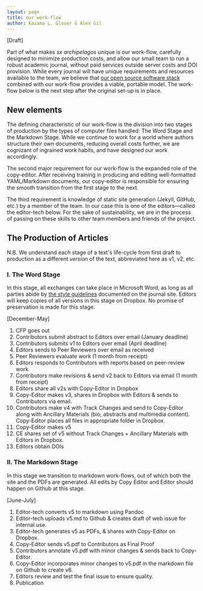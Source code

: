 ```yaml
---
layout: page
title: our work-flow
author: Kaiama L. Glover & Alex Gil
---
```


[Draft]

Part of what makes *sx archipelagos* unique is our work-flow, carefully designed to minimize production costs, and allow our small team to run a robust academic journal, without paid services outside server costs and DOI provision. While every journal will have unique requirements and resources available to the team, we believe that [our open source software stack](https://github.com/sx-archipelagos/sxa) combined with our work-flow provides a viable, portable model. The work-flow below is the next step after the original set-up is in place.

## New elements

The defining characteristic of our work-flow is the division into two stages of production by the types of computer files handled: The Word Stage and the Markdown Stage. While we continue to work for a world where authors structure their own documents, reducing overall costs further, we are cognizant of ingrained work habits, and have designed our work accordingly. 

The second major requirement for our work-flow is the expanded role of the copy-editor. After receiving training in producing and editing well-formatted YAML/Markdown documents, our copy-editor is responsible for ensuring the smooth transition from the first stage to the next. 

The third requirement is knowledge of static site generation (Jekyll, GitHub, etc.) by a member of the team. In our case this is one of the editors—called the editor-tech below. For the sake of sustainability, we are in the process of passing on these skills to other team members and friends of the project.


## The Production of Articles

N.B. We understand each stage of a text's life-cycle from first draft to production as a different *version* of the text, abbreviated here as v1, v2, etc.

### I. The Word Stage

In this stage, all exchanges can take place in Microsoft Word, as long as all parties abide by [the style guidelines](http://smallaxe.net/sxarchipelagos/submission-guidelines.html#documents) documented on the journal site. Editors will keep copies of all versions in this stage on Dropbox. No promise of preservation is made for this stage.

[December-May]

1. CFP goes out
14. Contributors submit abstract to Editors over email (January deadline)      
2. Contributors submits v1 to Editors over email (April deadline)
3. Editors sends to Peer Reviewers over email as received
4. Peer Reviewers evaluate work (1 month from receipt)
4. Editors responds to Contributors with reports based on peer-review work
6. Contributors make revisions & send v2 back to Editors via email (1 month from receipt) 
7. Editors share all v2s with Copy-Editor in Dropbox
8. Copy-Editor makes v3, shares in Dropbox with Editors & sends to Contributors via email.   
10. Contributors make v4 with Track Changes and send to Copy-Editor along with Ancillary Materials (bio, abstracts and multimedia content). Copy-Editor places all files in appropriate folder in Dropbox.
11. Copy-Editor makes v5
12. CE shares set of v5 without Track Changes + Ancillary Materials with Editors in Dropbox.
13. Editors obtain DOIs

### II. The Markdown Stage

In this stage we transition to markdown work-flows, out of which both the site and the PDFs are generated. All edits by Copy Editor and Editor should happen on Github at this stage. 

[June-July]

1. Editor-tech converts v5 to markdown using Pandoc
2. Editor-tech uploads v5.md to Github & creates draft of web issue for internal use.
3. Editor-tech generates v5 as PDFs, & shares with Copy-Editor on Dropbox.
4. Copy-Editor sends v5.pdf to Contributors as Final Proof
5. Contributors annotate v5.pdf with minor changes & sends back to Copy-Editor.
6. Copy-Editor incorporates minor changes to v5.pdf in the markdown file on Github to create v6.
7. Editors review and test the final issue to ensure quality.
8. Publication